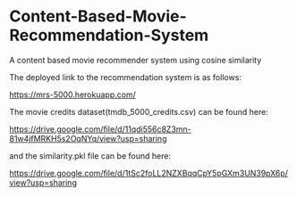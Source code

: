 # Content-Based-Movie-Recommendation-System
A content based movie recommender system using cosine similarity

The deployed link to the recommendation system is as follows:

https://mrs-5000.herokuapp.com/

The movie credits dataset(tmdb_5000_credits.csv) can be found here:

https://drive.google.com/file/d/11qdi556c8Z3mn-81w4jfMRKH5s2OqNYq/view?usp=sharing

and the similarity.pkl file can be found here:

https://drive.google.com/file/d/1tSc2foLL2NZXBqqCpY5pGXm3UN39pX6p/view?usp=sharing
